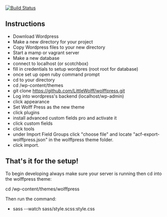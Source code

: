 [![Build Status](https://travis-ci.org/Automattic/_s.svg?branch=master)](https://travis-ci.org/Automattic/_s)

Instructions
---------------

* Download Wordpress
* Make a new directory for your project
* Copy Wordpress files to your new directory
* Start a mamp or vagrant server
* Make a new database
* connect to localhost (or scotchbox)
* fill in credentials to setup wordpres (root root for database)
* once set up open ruby command prompt
* cd to your directory
* cd /wp-content/themes
* git clone https://github.com/LittleWolff/wolffpress.git
* Log into wordpress's backend (localhost/wp-admin)
* click appearance
* Set Wolff Press as the new theme
* click plugins
* install advanced custom fields pro and activate it
* click custom fields
* click tools
* under Import Field Groups click "choose file" and locate "acf-export-wolffpress.json" in the wolffpress theme folder.
* click import.

That's it for the setup! 
---------------

To begin developing always make sure your server is running then cd into the wolffpress theme:

cd <YourDirectory>/wp-content/themes/wolffpress

Then run the command:

* sass --watch sass/style.scss:style.css
